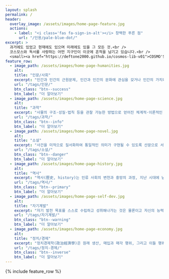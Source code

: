 ```yaml
---
layout: splash
permalink: /
header:
  overlay_image: /assets/images/home-page-feature.jpg
  actions:
    - label: "<i class='fas fa-sign-in-alt'></i> 창백한 푸른 점"
      url: "/인용/pale-blue-dot/"
excerpt: >
  과거에도 있었고 현재에도 있으며 미래에도 있을 그 모든 것.<br />
  코스모스와 독서를 사랑하는 어떤 지구인이 이곳에 흔적을 남기고 있습니다.<br />
  <small><a href="https://deftone2000.github.io/cosmos-lib-v01">COSMO'S Lib V1.0</a></small>
feature_row:
  - image_path: /assets/images/home-page-humanities.jpg
    alt:
    title: "인문/사회"
    excerpt: "인간과 인간의 근원문제, 인간과 인간의 문화에 관심을 갖거나 인간의 가치와 인간만이 지닌 자기표현 능력을 바르게 이해하기 위한 과학적인 연구 방법에 관심을 갖는 학문 분야로서 인간의 사상과 문화에 관해 탐구하는 학문"
    url: "/tags/인문/"
    btn_class: "btn--success"
    btn_label: "더 알아보기"
  - image_path: /assets/images/home-page-science.jpg
    alt:
    title: "과학"
    excerpt: "사물의 구조·성질·법칙 등을 관찰 가능한 방법으로 얻어진 체계적·이론적인 지식의 체계를 말한다. 좁게는 인류가 경험주의와 방법론적 자연주의에 근거하여 실험을 통해 얻어낸 자연계에 대한 지식"
    url: "/tags/과학/"
    btn_class: "btn--info"
    btn_label: "더 알아보기"
  - image_path: /assets/images/home-page-novel.jpg
    alt:
    title: "소설"
    excerpt: "사건을 미적으로 질서화하여 통일적인 의미가 구현될 수 있도록 산문으로 서술한 서사 문예이다. 인류사적 보편성을 담고 있는 소설일수록 생명력이 강한 경향이 있고 이런 소설은 '고전'이라고 명명되며 오래도록 읽힌다."
    url: "/tags/소설/"
    btn_class: "btn--danger"
    btn_label: "더 알아보기"
  - image_path: /assets/images/home-page-history.jpg
    alt:
    title: "역사"
    excerpt: "역사(歷史, history)는 인류 사회의 변천과 흥망의 과정, 지난 시대에 남긴 기록물, 이를 연구하는 학문 분야 등을 가리킨다. 또 인간이 거쳐온 모습이나 인간이 행위로 일어난 사실을 말하는 단어로도 쓰인다."
    url: "/tags/역사/"
    btn_class: "btn--primary"
    btn_label: "더 알아보기"
  - image_path: /assets/images/home-page-self-dev.jpg
    alt:
    title: "자기계발"
    excerpt: "자기 발전 목표를 스스로 수립하고 성취해나가는 것은 물론이고 자신의 능력, 적성 및 특성 등에 있어서 강점과 약점을 찾고 확인하여 강점을 강화시키고, 약점을 관리하여 성장을 위한 기회로 활용하는 모든 활동"
    url: "/tags/자기계발/"
    btn_class: "btn--warning"
    btn_label: "더 알아보기"
  - image_path: /assets/images/home-page-economy.jpg
    alt:
    title: "정치/경제"
    excerpt: "정치경제학(政治經濟學)은 원래 생산, 매입과 매각 행위, 그리고 이들 행위들이 각각 법, 관습과 정부와 맺는 관계를 연구하는 학문을 일컬었다. 이는 18세기 당시 국가 경제를 연구하면서 발달하였다."
    url: "/tags/정치-경제/"
    btn_class: "btn--inverse"
    btn_label: "더 알아보기"
---
```


{% include feature_row %}